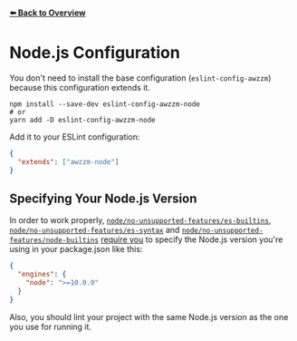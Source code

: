 [**⬅️ Back to Overview**](https://github.com/moritzruth/eslint-config-awzzm)

# Node.js Configuration
You don't need to install the base configuration (`eslint-config-awzzm`)
because this configuration extends it.

```shell script
npm install --save-dev eslint-config-awzzm-node
# or
yarn add -D eslint-config-awzzm-node
```

Add it to your ESLint configuration:
```json
{
  "extends": ["awzzm-node"]
}
```

## Specifying Your Node.js Version
In order to work properly,
[`node/no-unsupported-features/es-builtins`](https://github.com/mysticatea/eslint-plugin-node/blob/master/docs/rules/no-unsupported-features/es-builtins.md),
[`node/no-unsupported-features/es-syntax`](https://github.com/mysticatea/eslint-plugin-node/blob/master/docs/rules/no-unsupported-features/es-syntax.md) and
[`node/no-unsupported-features/node-builtins`](https://github.com/mysticatea/eslint-plugin-node/blob/master/docs/rules/no-unsupported-features/node-builtins.md)
[require you](https://github.com/mysticatea/eslint-plugin-node/blob/master/docs/rules/no-unsupported-features/node-builtins.md#configured-nodejs-version-range)
to specify the Node.js version you're using in your package.json like this:
```json
{
  "engines": {
    "node": ">=10.0.0"
  }
}
```

Also, you should lint your project with the same Node.js version as the one you use for running it.
